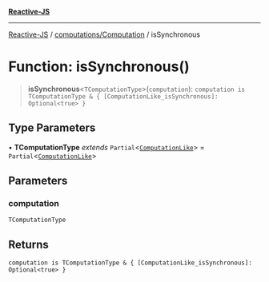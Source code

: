 [**Reactive-JS**](../../../README.md)

***

[Reactive-JS](../../../README.md) / [computations/Computation](../README.md) / isSynchronous

# Function: isSynchronous()

> **isSynchronous**\<`TComputationType`\>(`computation`): `computation is TComputationType & { [ComputationLike_isSynchronous]: Optional<true> }`

## Type Parameters

• **TComputationType** *extends* `Partial`\<[`ComputationLike`](../../interfaces/ComputationLike.md)\> = `Partial`\<[`ComputationLike`](../../interfaces/ComputationLike.md)\>

## Parameters

### computation

`TComputationType`

## Returns

`computation is TComputationType & { [ComputationLike_isSynchronous]: Optional<true> }`
